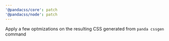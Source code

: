 ```yaml
---
'@pandacss/core': patch
'@pandacss/node': patch
---
```


Apply a few optmizations on the resulting CSS generated from `panda cssgen` command
